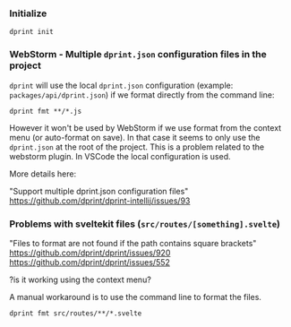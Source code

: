 ### Initialize

 ```shell
 dprint init
 ```

### WebStorm - Multiple `dprint.json` configuration files in the project

`dprint` will use the local `dprint.json` configuration (example: `packages/api/dprint.json`) if we format directly from the command line:

 ```shell
 dprint fmt **/*.js
 ```

However it won't be used by WebStorm if we use format from the context menu (or auto-format on save). In that case it seems to only use the `dprint.json` at the root of the project. This is a problem related to the webstorm plugin. In VSCode the local configuration is used.

More details here:

"Support multiple dprint.json configuration files"
https://github.com/dprint/dprint-intellij/issues/93

### Problems with sveltekit files (`src/routes/[something].svelte`)

"Files to format are not found if the path contains square brackets"
https://github.com/dprint/dprint/issues/920
https://github.com/dprint/dprint/issues/552

?is it working using the context menu?

A manual workaround is to use the command line to format the files.

```shell
dprint fmt src/routes/**/*.svelte
```

